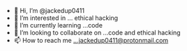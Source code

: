 - 👋 Hi, I’m @jackedup0411
- 👀 I’m interested in ... ethical hacking
- 🌱 I’m currently learning ...code
- 💞️ I’m looking to collaborate on ...code and ethical hacking 
- 📫 How to reach me ...jackedup0411@protonmail.com 

<!---
jackedup0411/jackedup0411 is a ✨ special ✨ repository because its `README.md` (this file) appears on your GitHub profile.
You can click the Preview link to take a look at your changes.
--->
